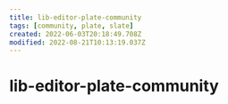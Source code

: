 ```yaml
---
title: lib-editor-plate-community
tags: [community, plate, slate]
created: 2022-06-03T20:18:49.708Z
modified: 2022-08-21T10:13:19.037Z
---
```


# lib-editor-plate-community


